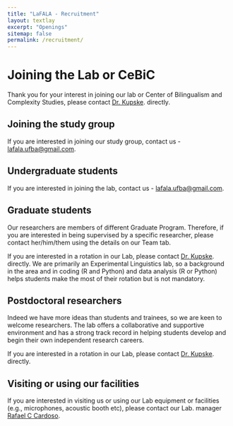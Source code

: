 ```yaml
---
title: "LaFALA - Recruitment"
layout: textlay
excerpt: "Openings"
sitemap: false
permalink: /recruitment/
---
```


# Joining the Lab or CeBiC

Thank you for your interest in joining our lab or Center of Bilingualism and Complexity Studies, please contact <a href="mailto:kupske@gmail.com">Dr. Kupske</a>. directly.

## Joining the study group

If you are interested in joining our study group, contact us - <a href="mailto:lafala.ufba@gmail.com">lafala.ufba@gmail.com</a>.


## Undergraduate students

If you are interested in joining the lab, contact us - <a href="mailto:lafala.ufba@gmail.com">lafala.ufba@gmail.com</a>.

## Graduate students

Our researchers are members of different Graduate Program. Therefore, if you are interested in being supervised by a specific researcher, please contact her/him/them using the details on our Team tab.

If you are interested in a rotation in our Lab, please contact <a href="mailto:kupske@gmail.com">Dr. Kupske</a>. directly. We are primarily an Experimental Linguistics lab, so a background in the area and in coding (R and Python) and data analysis (R or Python) helps students make the most of their rotation but is not mandatory.

## Postdoctoral researchers

Indeed we have more ideas than students and trainees, so we are keen to welcome researchers. The lab offers a collaborative and supportive environment and has a strong track record in helping students develop and begin their own independent research careers. 

If you are interested in a rotation in our Lab, please contact <a href="mailto:kupske@gmail.com">Dr. Kupske</a>. directly.

## Visiting or using our facilities 

If you are interested in visiting us or using our Lab equipment or facilities (e.g., microphones, acoustic booth etc), please contact our Lab. manager <a href="mailto:couto213@gmail.com">Rafael C Cardoso</a>. 

